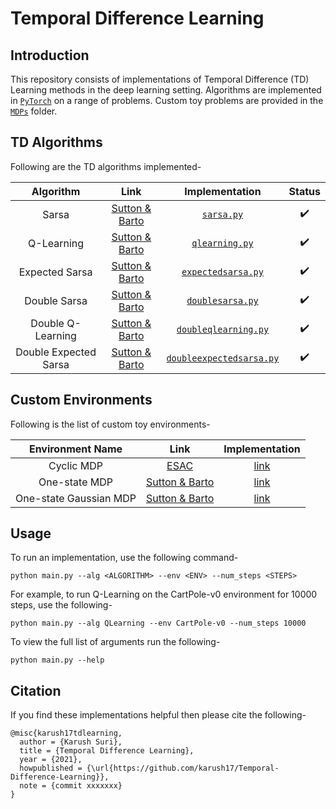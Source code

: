 # Temporal Difference Learning

## Introduction
This repository consists of implementations of Temporal Difference (TD) Learning methods in the deep learning setting. Algorithms are implemented in [`PyTorch`](Pytorch/) on a range of problems. Custom toy problems are provided in the [`MDPs`](MDPs/) folder.

## TD Algorithms
Following are the TD algorithms implemented-

|Algorithm|Link|Implementation|Status|
|:-------:|:--:|:------------:|:---:|
|Sarsa|[Sutton & Barto](http://incompleteideas.net/book/RLbook2020.pdf)|[`sarsa.py`](Pytorch/sarsa.py)|:heavy_check_mark:|
|Q-Learning|[Sutton & Barto](http://incompleteideas.net/book/RLbook2020.pdf)|[`qlearning.py`](Pytorch/qlearning.py)|:heavy_check_mark:|
|Expected Sarsa|[Sutton & Barto](http://incompleteideas.net/book/RLbook2020.pdf)|[`expectedsarsa.py`](Pytorch/expectedsarsa.py)|:heavy_check_mark:|
|Double Sarsa|[Sutton & Barto](http://incompleteideas.net/book/RLbook2020.pdf)|[`doublesarsa.py`](Pytorch/doublesarsa.py)|:heavy_check_mark:|
|Double Q-Learning|[Sutton & Barto](http://incompleteideas.net/book/RLbook2020.pdf)|[`doubleqlearning.py`](Pytorch/doubleqlearning.py)|:heavy_check_mark:|
|Double Expected Sarsa|[Sutton & Barto](http://incompleteideas.net/book/RLbook2020.pdf)|[`doubleexpectedsarsa.py`](Pytorch/doubleexpectedsarsa.py)|:heavy_check_mark:|


## Custom Environments
Following is the list of custom toy environments-

|Environment Name|Link|Implementation|
|:--------------:|:--:|:------------:|
|Cyclic MDP|[ESAC](https://arxiv.org/pdf/2007.13690.pdf)|[link](MDPs/cyclic_mdp.py)|
|One-state MDP|[Sutton & Barto](http://incompleteideas.net/book/RLbook2020.pdf)|[link](MDPs/one_state_mdp.py)|
|One-state Gaussian MDP|[Sutton & Barto](http://incompleteideas.net/book/RLbook2020.pdf)|[link](MDPs/one_state_gaussian_mdp.py)|

## Usage

To run an implementation, use the following command- 
```
python main.py --alg <ALGORITHM> --env <ENV> --num_steps <STEPS>
```

For example, to run Q-Learning on the CartPole-v0 environment for 10000 steps, use the following-
```
python main.py --alg QLearning --env CartPole-v0 --num_steps 10000
``` 

To view the full list of arguments run the following-
```
python main.py --help
```
## Citation
If you find these implementations helpful then please cite the following-
```
@misc{karush17tdlearning,
  author = {Karush Suri},
  title = {Temporal Difference Learning},
  year = {2021},
  howpublished = {\url{https://github.com/karush17/Temporal-Difference-Learning}},
  note = {commit xxxxxxx}
}
```


